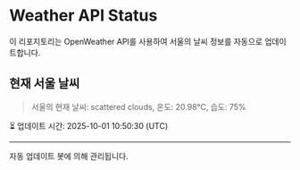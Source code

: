 
# Weather API Status

이 리포지토리는 OpenWeather API를 사용하여 서울의 날씨 정보를 자동으로 업데이트합니다.

## 현재 서울 날씨
> 서울의 현재 날씨: scattered clouds, 온도: 20.98°C, 습도: 75%

⏳ 업데이트 시간: 2025-10-01 10:50:30 (UTC)

---
자동 업데이트 봇에 의해 관리됩니다.
